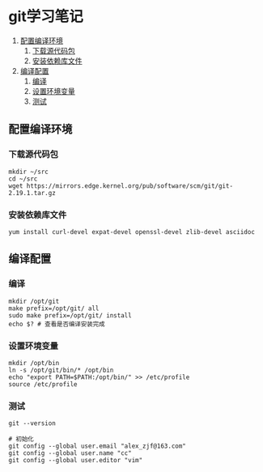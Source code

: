 # git学习笔记<!-- omit in toc -->

1. [配置编译环境](#配置编译环境)
    1. [下载源代码包](#下载源代码包)
    2. [安装依赖库文件](#安装依赖库文件)
2. [编译配置](#编译配置)
    1. [编译](#编译)
    2. [设置环境变量](#设置环境变量)
    3. [测试](#测试)

## 配置编译环境

### 下载源代码包

```shell
mkdir ~/src
cd ~/src
wget https://mirrors.edge.kernel.org/pub/software/scm/git/git-2.19.1.tar.gz
```

### 安装依赖库文件

```shell
yum install curl-devel expat-devel openssl-devel zlib-devel asciidoc
```

## 编译配置

### 编译

```shell
mkdir /opt/git
make prefix=/opt/git/ all
sudo make prefix=/opt/git/ install
echo $? # 查看是否编译安装完成
```

### 设置环境变量

```shell
mkdir /opt/bin
ln -s /opt/git/bin/* /opt/bin
echo "export PATH=$PATH:/opt/bin/" >> /etc/profile
source /etc/profile
```

### 测试

```shell
git --version

# 初始化
git config --global user.email "alex_zjf@163.com"
git config --global user.name "cc"
git config --global user.editor "vim"
```